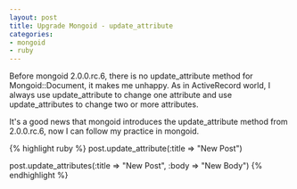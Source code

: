 ```yaml
---
layout: post
title: Upgrade Mongoid - update_attribute
categories:
- mongoid
- ruby
---
```

Before mongoid 2.0.0.rc.6, there is no update_attribute method for Mongoid::Document, it makes me unhappy. As in ActiveRecord world, I always use update_attribute to change one attribute and use update_attributes to change two or more attributes.

It's a good news that mongoid introduces the update_attribute method from 2.0.0.rc.6, now I can follow my practice in mongoid.

{% highlight ruby %}
post.update_attribute(:title => "New Post")

post.update_attributes(:title => "New Post", :body => "New Body")
{% endhighlight %}
